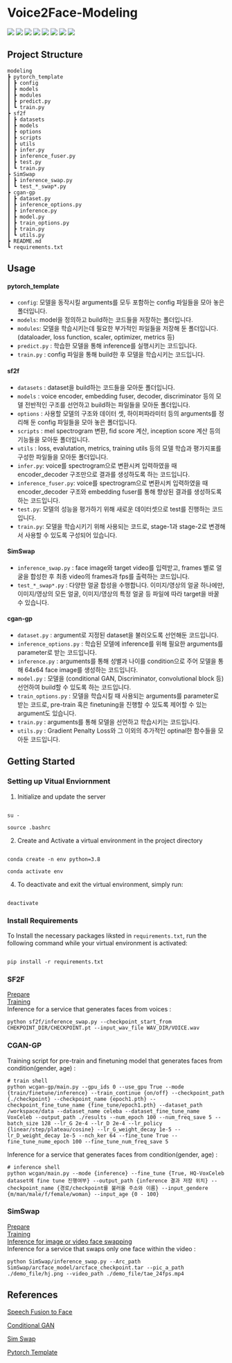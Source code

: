 # Voice2Face-Modeling
<img src="https://img.shields.io/badge/PyTorch-EE4C2C?style=for-the-badge&logo=PyTorch&logoColor=white">  <img src="https://img.shields.io/badge/Python-3776AB?style=for-the-badge&logo=Python&logoColor=white">  <img src="https://img.shields.io/badge/opencv-5C3EE8?style=for-the-badge&logo=opencv&logoColor=white">  <img src="https://img.shields.io/badge/github-181717?style=for-the-badge&logo=github&logoColor=white">  <img src="https://img.shields.io/badge/git-F05032?style=for-the-badge&logo=git&logoColor=white"> <img src="https://img.shields.io/badge/Docker-2496ED?style=for-the-badge&logo=Docker&logoColor=white">  <img src="https://img.shields.io/badge/NCP-03C75A?style=for-the-badge&logo=Naver&logoColor=white"> <img src="https://img.shields.io/badge/Linux-FCC624?style=for-the-badge&logo=Linux&logoColor=white">

## Project Structure

```  
modeling
┣ pytorch_template
┃ ┣ config
┃ ┣ models
┃ ┣ modules
┃ ┣ predict.py
┃ ┗ train.py
┣ sf2f
┃ ┣ datasets
┃ ┣ models
┃ ┣ options
┃ ┣ scripts
┃ ┣ utils
┃ ┣ infer.py
┃ ┣ inference_fuser.py
┃ ┣ test.py
┃ ┗ train.py
┣ SimSwap
┃ ┣ inference_swap.py
┃ ┗ test_*_swap*.py
┣ cgan-gp
┃ ┣ dataset.py
┃ ┣ inference_options.py
┃ ┣ inference.py
┃ ┣ model.py
┃ ┣ train_options.py
┃ ┣ train.py
┃ ┗ utils.py
┣ README.md
┗ requirements.txt
```

## Usage

#### pytorch_template

 - `config`: 모델을 동작시킬 arguments를 모두 포함하는 config 파일들을 모아 놓은 폴더입니다.
 - `models`: model을 정의하고 build하는 코드들을 저장하는 폴더입니다.
 - `modules`: 모델을 학습시키는데 필요한 부가적인 파일들을 저장해 둔 폴더입니다. (dataloader, loss function, scaler, optimizer, metrics 등)
 - `predict.py` : 학습한 모델을 통해 inference를 실행시키는 코드입니다.
 - `train.py` : config 파일을 통해 build한 후 모델을 학습시키는 코드입니다.

#### sf2f

 - `datasets` : dataset을 build하는 코드들을 모아둔 폴더입니다.
 - `models` : voice encoder, embedding fuser, decoder, discriminator 등의 모델 전반적인 구조를 선언하고 build하는 파일들을 모아둔 폴더입니다.
 - `options` : 사용할 모델의 구조와 데이터 셋, 하이퍼파라미터 등의 arguments를 정리해 둔 config 파일들을 모아 놓은 폴더입니다.
 - `scripts` : mel spectrogram 변환, fid score 계산, inception score 계산 등의 기능들을 모아둔 폴더입니다.
 - `utils` : loss, evalutation, metrics, training utils 등의 모델 학습과 평가지표를 구성한 파일들을 모아둔 폴더입니다.
 - `infer.py`: voice를 spectrogram으로 변환시켜 입력하였을 때 encoder_decoder 구조만으로 결과를 생성하도록 하는 코드입니다.
 - `inference_fuser.py`: voice를 spectrogram으로 변환시켜 입력하였을 때 encoder_decoder 구조와 embedding fuser를 통해 향상된 결과를 생성하도록 하는 코드입니다.
 - `test.py`: 모델의 성능을 평가하기 위해 새로운 데이터셋으로 test를 진행하는 코드입니다.
 - `train.py`: 모델을 학습시키기 위해 사용되는 코드로, stage-1과 stage-2로 변경해서 사용할 수 있도록 구성되어 있습니다.

#### SimSwap

 - `inference_swap.py` : face image와 target video를 입력받고, frames 별로 얼굴을 합성한 후 최종 video의 frames과 fps를 출력하는 코드입니다.
 - ` test_*_swap*.py ` : 다양한 얼굴 합성을 수행합니다. 이미지/영상의 얼굴 하나에만, 이미지/영상의 모든 얼굴, 이미지/영상의 특정 얼굴 등 파일에 따라 target을 바꿀 수 있습니다.

#### cgan-gp

 - `dataset.py` : argument로 지정된 dataset을 불러오도록 선언해둔 코드입니다.
 - `inference_options.py` : 학습된 모델에 inference를 위해 필요한 arguments를 parameter로 받는 코드입니다.
 - `inference.py` : arguments를 통해 성별과 나이를 condition으로 주어 모델을 통해 64x64 face image를 생성하는 코드입니다.
 - `model.py` : 모델을 (conditional GAN, Discriminator, convolutional block 등) 선언하여 build할 수 있도록 하는 코드입니다.
 - `train_options.py` : 모델을 학습시킬 때 사용되는 arguments를 parameter로 받는 코드로, pre-train 혹은 finetuning을 진행할 수 있도록 제어할 수 있는 argument도 있습니다.
 - `train.py` : arguments를 통해 모델을 선언하고 학습시키는 코드입니다.
 - `utils.py` : Gradient Penalty Loss와 그 이외의 추가적인 optinal한 함수들을 모아둔 코드입니다.

## Getting Started

  
### Setting up Vitual Enviornment

  
1. Initialize and update the server

```

su -

source .bashrc

```

  

2. Create and Activate a virtual environment in the project directory

  

```

conda create -n env python=3.8

conda activate env

```

  

4. To deactivate and exit the virtual environment, simply run:

  

```

deactivate

```

  

### Install Requirements

  

To Install the necessary packages liksted in `requirements.txt`, run the following command while your virtual environment is activated:

```

pip install -r requirements.txt

```
### SF2F
[Prepare](https://github.com/boostcampaitech6/level2-3-cv-finalproject-cv-08/blob/feat/modeling/modeling/sf2f/GETTING_STARTED.md#download-vggface2-resnet-checkpoint) \
[Training](https://github.com/boostcampaitech6/level2-3-cv-finalproject-cv-08/blob/feat/modeling/modeling/sf2f/GETTING_STARTED.md#launch-training) \
Inference for a service that generates faces from voices :
```
python sf2f/inference_swap.py --checkpoint_start_from CHEKPOINT_DIR/CHECKPOINT.pt --input_wav_file WAV_DIR/VOICE.wav
```


### CGAN-GP
Training script for pre-train and finetuning model that generates faces from condition(gender, age) :
```
# train shell
python wcgan-gp/main.py --gpu_ids 0 --use_gpu True --mode {train/finetune/inference} --train_continue {on/off} --checkpoint_path {./checkpoint} --checkpoint_name {epoch1.pth} --checkpoint_fine_tune_name {fine_tune/epoch1.pth} --dataset_path /workspace/data --dataset_name celeba --dataset_fine_tune_name VoxCeleb --output_path ./results --num_epoch 100 --num_freq_save 5 --batch_size 128 --lr_G 2e-4 --lr_D 2e-4 --lr_policy {linear/step/plateau/cosine} --lr_G_weight_decay 1e-5 --lr_D_weight_decay 1e-5 --nch_ker 64 --fine_tune True --fine_tune_nume_epoch 100 --fine_tune_num_freq_save 5
```

Inference for a service that generates faces from condition(gender, age) :
```
# inference shell
python wcgan/main.py --mode {inference} --fine_tune {True, HQ-VoxCeleb dataset에 fine tune 진행여부} --output_path {inference 결과 저장 위치} --checkpoint_name {경로/checkpoint를 불러올 주소와 이름} --input_gendere {m/man/male/f/female/woman} --input_age {0 - 100}
```


### SimSwap
[Prepare](https://github.com/boostcampaitech6/level2-3-cv-finalproject-cv-08/blob/feat/modeling/modeling/SimSwap/docs/guidance/preparation.md) \
[Training](https://github.com/boostcampaitech6/level2-3-cv-finalproject-cv-08/tree/feat/modeling/modeling/SimSwap#training) \
[Inference for image or video face swapping](https://github.com/boostcampaitech6/level2-3-cv-finalproject-cv-08/blob/feat/modeling/modeling/SimSwap/docs/guidance/usage.md) \
Inference for a service that swaps only one face within the video :
```
python SimSwap/inference_swap.py --Arc_path SimSwap/arcface_model/arcface_checkpoint.tar --pic_a_path ./demo_file/hj.png --video_path ./demo_file/tae_24fps.mp4
```

## References
[Speech Fusion to Face](https://arxiv.org/pdf/2006.05888.pdf) 

[Conditional GAN](https://arxiv.org/pdf/1411.1784.pdf)

[Sim Swap](https://arxiv.org/pdf/2106.06340v1.pdf)

[Pytorch Template](https://github.com/victoresque/pytorch-template)

